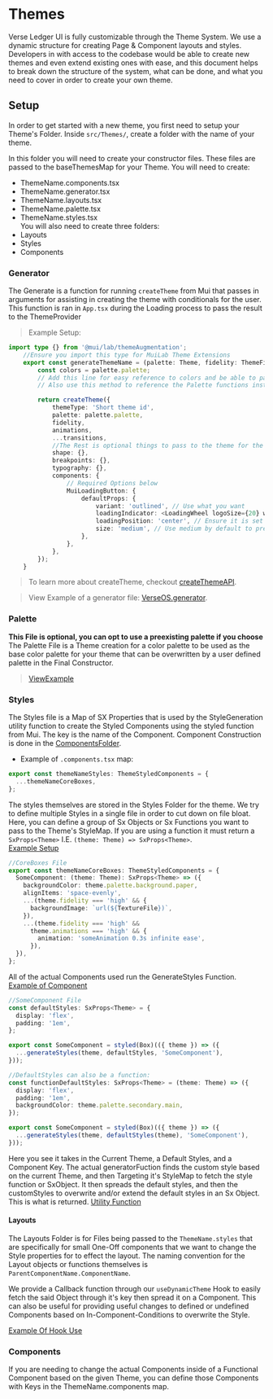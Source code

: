 # Themes

Verse Ledger UI is fully customizable through the Theme System.
We use a dynamic structure for creating Page & Component layouts and styles.
Developers in with access to the codebase would be able to create new themes and even extend existing ones with ease, and this document helps to break down the structure of the system, what can be done, and what you need to cover in order to create your own theme.

## Setup

In order to get started with a new theme, you first need to setup your Theme's Folder.
Inside `src/Themes/`, create a folder with the name of your theme.

In this folder you will need to create your constructor files. These files are passed to the baseThemesMap for your Theme.
You will need to create:

- ThemeName.components.tsx
- ThemeName.generator.tsx
- ThemeName.layouts.tsx
- ThemeName.palette.tsx
- ThemeName.styles.tsx
  <br>
  You will also need to create three folders:
- Layouts
- Styles
- Components

### Generator

The Generate is a function for running `createTheme` from Mui that passes in arguments for assisting in creating the theme with conditionals for the user.
This function is ran in `App.tsx` during the Loading process to pass the result to the ThemeProvider

> Example Setup:

```ts
import type {} from '@mui/lab/themeAugmentation';
    //Ensure you import this type for MuiLab Theme Extensions
    export const generateThemeName = (palette: Theme, fidelity: ThemeFidelity, animations: ThemeAnimations, transitions: ThemeOptions['transitions']) => {
        const colors = palette.palette;
        // Add this line for easy reference to colors and be able to pass the defined palette colors and simplify running the defined colors through the Alpha Function
        // Also use this method to reference the Palette functions instead of specifcally identifying the rgb or hex here to allow colors to be overwritten

        return createTheme({
            themeType: 'Short theme id',
            palette: palette.palette,
            fidelity,
            animations,
            ...transitions,
            //The Rest is optional things to pass to the theme for the generating process.
            shape: {},
            breakpoints: {},
            typography: {},
            components: {
                // Required Options below
                MuiLoadingButton: {
                    defaultProps: {
                        variant: 'outlined', // Use what you want
                        loadingIndicator: <LoadingWheel logoSize={20} wheelSize={35} />, //This is really what is required to be defined
                        loadingPosition: 'center', // Ensure it is set to center to prevent UI issues
                        size: 'medium', // Use medium by default to prevent clipping.
                    },
                },
            },
        });
    }
```

> To learn more about createTheme, checkout [createThemeAPI](https://mui.com/material-ui/customization/theming/).

> View Example of a generator file: [VerseOS.generator](./VerseOS/VerseOS.generator.tsx).

### Palette

**This File is optional, you can opt to use a preexisting palette if you choose**
The Palette File is a Theme creation for a color palette to be used as the base color palette for your theme that can be overwritten by a user defined palette in the Final Constructor.

> [ViewExample](./VerseOS/VerseOS.palette.tsx)

### Styles

The Styles file is a Map of SX Properties that is used by the StyleGeneration utility function to create the Styled Components using the styled function from Mui. The key is the name of the Component.
Component Construction is done in the [ComponentsFolder](/src/Common/Components/).

- Example of `.components.tsx` map:

```ts
export const themeNameStyles: ThemeStyledComponents = {
  ...themeNameCoreBoxes,
};
```

The styles themselves are stored in the Styles Folder for the theme.
We try to define multiple Styles in a single file in order to cut down on file bloat. Here, you can define a group of Sx Objects or Sx Functions you want to pass to the Theme's StyleMap.
If you are using a function it must return a `SxProps<Theme>` I.E. `(theme: Theme) => SxProps<Theme>`. <br>
[Example Setup](./PirateOS/Styles/CoreBoxes.tsx)

```ts
//CoreBoxes File
export const themeNameCoreBoxes: ThemeStyledComponents = {
  SomeComponent: (theme: Theme): SxProps<Theme> => ({
    backgroundColor: theme.palette.background.paper,
    alignItems: 'space-evenly',
    ...(theme.fidelity === 'high' && {
      backgroundImage: `url(${TextureFile})`,
    }),
    ...(theme.fidelity === 'high' &&
      theme.animations === 'high' && {
        animation: 'someAnimation 0.3s infinite ease',
      }),
  }),
};
```

All of the actual Components used run the GenerateStyles Function.<br>
[Example of Component](/src/Common/Components/Core/Boxes/AppContainer.tsx)

```ts
//SomeComponent File
const defaultStyles: SxProps<Theme> = {
  display: 'flex',
  padding: '1em',
};

export const SomeComponent = styled(Box)(({ theme }) => ({
  ...generateStyles(theme, defaultStyles, 'SomeComponent'),
}));

//DefaultStyles can also be a function:
const functionDefaultStyles: SxProps<Theme> = (theme: Theme) => ({
  display: 'flex',
  padding: '1em',
  backgroundColor: theme.palette.secondary.main,
});

export const SomeComponent = styled(Box)(({ theme }) => ({
  ...generateStyles(theme, defaultStyles(theme), 'SomeComponent'),
}));
```

Here you see it takes in the Current Theme, a Default Styles, and a Component Key.
The actual generatorFuction finds the custom style based on the current Theme, and then Targeting it's StyleMap to fetch the style function or SxObject.
It then spreads the default styles, and then the customStyles to overwrite and/or extend the default styles in an Sx Object. This is what is returned.
[Utility Function](/src/Utils/GenerateStyles.ts)

#### Layouts

The Layouts Folder is for Files being passed to the `ThemeName.styles` that are specifically for small One-Off components that we want to change the Style properties for to effect the layout. The naming convention for the Layout objects or functions themselves is `ParentComponentName.ComponentName`.

We provide a Callback function through our `useDynamicTheme` Hook to easily fetch the said Object through it's key then spread it on a Component. This can also be useful for providing useful changes to defined or undefined Components based on In-Component-Conditions to overwrite the Style.

[Example Of Hook Use](/src/Routes/Settings/UserSettings.tsx)

### Components

If you are needing to change the actual Components inside of a Functional Component based on the given Theme, you can define those Components with Keys in the ThemeName.components map.
